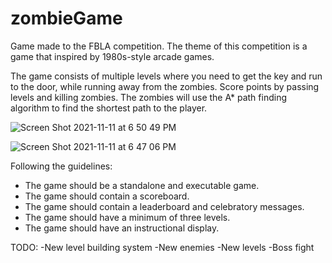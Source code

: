 # zombieGame

Game made to the FBLA competition. The theme of this competition is a game that inspired by 1980s-style arcade games.

The game consists of multiple levels where you need to get the key and run to the door, while running away from the zombies.
Score points by passing levels and killing zombies. 
The zombies will use the A* path finding algorithm to find the shortest path to the player.

![Screen Shot 2021-11-11 at 6 50 49 PM](https://user-images.githubusercontent.com/68495745/141385117-d0cc953b-6d23-428a-8d6a-6d53e26e17fd.png)

![Screen Shot 2021-11-11 at 6 47 06 PM](https://user-images.githubusercontent.com/68495745/141385042-e793e616-8037-4cde-9688-192cee6aee02.png)



Following the guidelines:
- The game should be a standalone and executable game.
- The game should contain a scoreboard.
- The game should contain a leaderboard and celebratory messages.
- The game should have a minimum of three levels.
- The game should have an instructional display.

TODO:
-New level building system 
-New enemies 
-New levels
-Boss fight


